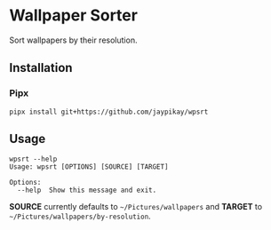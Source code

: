 # Wallpaper Sorter

Sort wallpapers by their resolution.

## Installation

### Pipx

```shell
pipx install git+https://github.com/jaypikay/wpsrt
```

## Usage

```shell
wpsrt --help
Usage: wpsrt [OPTIONS] [SOURCE] [TARGET]

Options:
  --help  Show this message and exit.
```

**SOURCE** currently defaults to `~/Pictures/wallpapers` and **TARGET** to `~/Pictures/wallpapers/by-resolution`.
